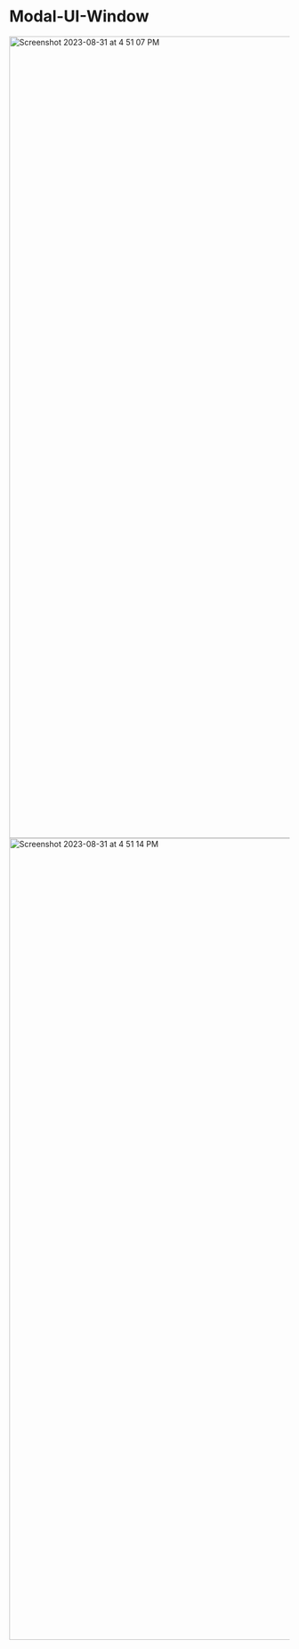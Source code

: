 # Modal-UI-Window
<img width="1440" alt="Screenshot 2023-08-31 at 4 51 07 PM" src="https://github.com/mohamk29/Modal-UI-Window/assets/49575465/18892bca-aba5-4584-bae7-ef96f3be361c">
<img width="1440" alt="Screenshot 2023-08-31 at 4 51 14 PM" src="https://github.com/mohamk29/Modal-UI-Window/assets/49575465/a081c68f-1125-4dda-a26d-3e9a5df222e8">
